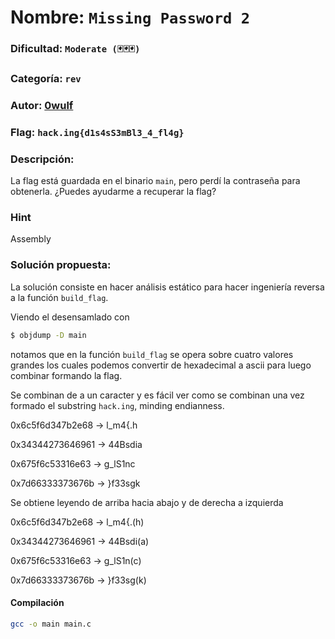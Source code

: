 # Nombre: `Missing Password 2`
### Dificultad: `Moderate (🃏🃏🃏)`
### Categoría: `rev`
### Autor: [0wulf](https://0wulf.github.io/)
### Flag: `hack.ing{d1s4sS3mBl3_4_fl4g}`
### Descripción:
La flag está guardada en el binario `main`, pero perdí la contraseña para obtenerla. ¿Puedes ayudarme a recuperar la flag?

### Hint
Assembly

### Solución propuesta:
La solución consiste en hacer análisis estático para hacer ingeniería reversa a la función `build_flag`.

Viendo el desensamlado con
```bash
$ objdump -D main
```
notamos que en la función `build_flag` se opera sobre cuatro valores grandes los cuales podemos convertir de hexadecimal a ascii para luego combinar formando la flag.

Se combinan de a un caracter y es fácil ver como se combinan una vez formado el substring `hack.ing`, minding endianness.

0x6c5f6d347b2e68 -> l_m4{.h

0x34344273646961 -> 44Bsdia

0x675f6c53316e63 -> g_lS1nc

0x7d66333373676b -> }f33sgk

Se
obtiene
leyendo
de
arriba
hacia
abajo
y
de
derecha
a
izquierda

0x6c5f6d347b2e68 -> l_m4{.(h)

0x34344273646961 -> 44Bsdi(a)

0x675f6c53316e63 -> g_lS1n(c)

0x7d66333373676b -> }f33sg(k)

#### Compilación
```bash
gcc -o main main.c
```
